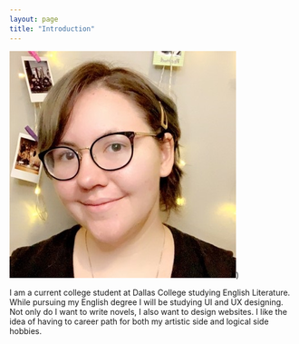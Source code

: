 ```yaml
---
layout: page
title: "Introduction"
---
```


![title](assets/linkedinprof.jpg))


 I am a current college student at Dallas College studying English Literature. While pursuing my English degree I will be studying UI and UX designing. Not only do I want to write novels, I also want to design websites. I like the idea of having to career path for both my artistic side and logical side hobbies.
